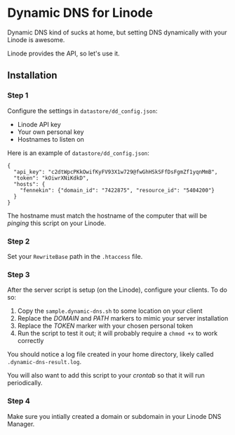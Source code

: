 Dynamic DNS for Linode
======================

Dynamic DNS kind of sucks at home, but setting DNS dynamically with your Linode is awesome.

Linode provides the API, so let's use it.

## Installation

### Step 1
Configure the settings in `datastore/dd_config.json`:
* Linode API key
* Your own personal key
* Hostnames to listen on

Here is an example of `datastore/dd_config.json`:
```
{
  "api_key": "c2dtWpcPKkOwifKyFV93X1w729@fwGhHSkSFfDsFgmZf1yqnMmB", 
  "token": "kOiwrXNiKdkD",
  "hosts": {
    "fennekin": {"domain_id": "7422875", "resource_id": "5404200"}
  }
}
```
The hostname must match the hostname of the computer that will be *pinging* this script on your Linode.

### Step 2
Set your `RewriteBase` path in the `.htaccess` file.

### Step 3
After the server script is setup (on the Linode), configure your clients. To do so: 

1. Copy the `sample.dynamic-dns.sh` to some location on your client
2. Replace the *DOMAIN* and *PATH* markers to mimic your server installation
3. Replace the *TOKEN* marker with your chosen personal token
4. Run the script to test it out; it will probably require a `chmod +x` to work correctly

You should notice a log file created in your home directory, likely called `.dynamic-dns-result.log`.

You will also want to add this script to your *crontab* so that it will run periodically.

### Step 4
Make sure you intially created a domain or subdomain in your Linode DNS Manager.